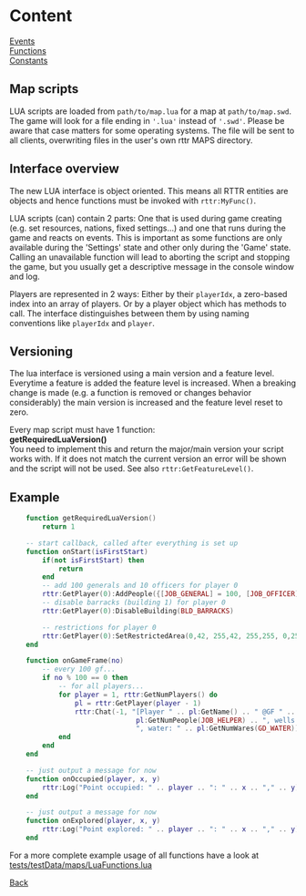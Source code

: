 <!--
Copyright (C) 2005 - 2021 Settlers Freaks <sf-team at siedler25.org>

SPDX-License-Identifier: GPL-2.0-or-later
-->

# Content

[Events](events.md)  
[Functions](functions.md)  
[Constants](constants.md)  

## Map scripts

LUA scripts are loaded from `path/to/map.lua` for a map at `path/to/map.swd`.
The game will look for a file ending in `'.lua'` instead of `'.swd'`.
Please be aware that case matters for some operating systems.
The file will be sent to all clients, overwriting files in the user's own rttr MAPS directory.  

## Interface overview

The new LUA interface is object oriented.
This means all RTTR entities are objects and hence functions must be invoked with `rttr:MyFunc()`.

LUA scripts (can) contain 2 parts:
One that is used during game creating (e.g. set resources, nations, fixed settings...)
and one that runs during the game and reacts on events.
This is important as some functions are only available during the 'Settings' state
and other only during the 'Game' state.
Calling an unavailable function will lead to aborting the script and stopping the game,
but you usually get a descriptive message in the console window and log.

Players are represented in 2 ways:
Either by their `playerIdx`, a zero-based index into an array of players.
Or by a player object which has methods to call.
The interface distinguishes between them by using naming conventions like `playerIdx` and `player`.

## Versioning

The lua interface is versioned using a main version and a feature level.
Everytime a feature is added the feature level is increased.
When a breaking change is made (e.g. a function is removed or changes behavior considerably) the main version is increased and the feature level reset to zero.

Every map script must have 1 function:  
**getRequiredLuaVersion()**  
You need to implement this and return the major/main version your script works with.
If it does not match the current version an error will be shown and the script will not be used.
See also `rttr:GetFeatureLevel()`.

## Example

```lua
    function getRequiredLuaVersion()
        return 1

    -- start callback, called after everything is set up
    function onStart(isFirstStart)
        if(not isFirstStart) then
            return
        end
        -- add 100 generals and 10 officers for player 0
        rttr:GetPlayer(0):AddPeople({[JOB_GENERAL] = 100, [JOB_OFFICER] = 10})
        -- disable barracks (building 1) for player 0
        rttr:GetPlayer(0):DisableBuilding(BLD_BARRACKS)

        -- restrictions for player 0
        rttr:GetPlayer(0):SetRestrictedArea(0,42, 255,42, 255,255, 0,255)
    end

    function onGameFrame(no)
        -- every 100 gf...
        if no % 100 == 0 then
            -- for all players...
            for player = 1, rttr:GetNumPlayers() do
                pl = rttr:GetPlayer(player - 1)
                rttr:Chat(-1, "[Player " .. pl:GetName() .. " @GF " .. rttr:GetGF() .. "] helpers: " ..
                               pl:GetNumPeople(JOB_HELPER) .. ", wells: " .. pl:GetNumBuildings(BLD_WELL) ..
                               ", water: " .. pl:GetNumWares(GD_WATER))
            end
        end
    end

    -- just output a message for now
    function onOccupied(player, x, y)
        rttr:Log("Point occupied: " .. player .. ": " .. x .. "," .. y)
    end

    -- just output a message for now
    function onExplored(player, x, y)
        rttr:Log("Point explored: " .. player .. ": " .. x .. "," .. y)
    end
```

For a more complete example usage of all functions have a look at [tests/testData/maps/LuaFunctions.lua](../../tests/testData/maps/LuaFunctions.lua)

[Back](#Content)
